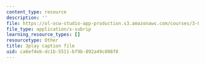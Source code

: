 ```yaml
---
content_type: resource
description: ''
file: https://ol-ocw-studio-app-production.s3.amazonaws.com/courses/3-091sc-introduction-to-solid-state-chemistry-fall-2010/ca6ef4ebdc1b5511bf9b892a49c008f8_IKJJ1SiMbjg.vtt
file_type: application/x-subrip
learning_resource_types: []
resourcetype: Other
title: 3play caption file
uid: ca6ef4eb-dc1b-5511-bf9b-892a49c008f8
---
```

